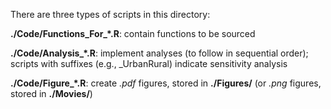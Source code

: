 There are three types of scripts in this directory:

**./Code/Functions_For_\*.R**: contain functions to be sourced

**./Code/Analysis_\*.R**: implement analyses (to follow in sequential order); scripts with suffixes (e.g., _UrbanRural) indicate sensitivity analysis

**./Code/Figure_\*.R**: create *.pdf* figures, stored in **./Figures/** (or *.png* figures, stored in **./Movies/**)
